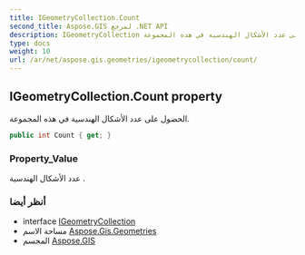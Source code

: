 ```yaml
---
title: IGeometryCollection.Count
second_title: Aspose.GIS لمرجع .NET API
description: IGeometryCollection ملكية. الحصول على عدد الأشكال الهندسية في هذه المجموعة.
type: docs
weight: 10
url: /ar/net/aspose.gis.geometries/igeometrycollection/count/
---
```

## IGeometryCollection.Count property

الحصول على عدد الأشكال الهندسية في هذه المجموعة.

```csharp
public int Count { get; }
```

### Property_Value

عدد الأشكال الهندسية .

### أنظر أيضا

* interface [IGeometryCollection](../)
* مساحة الاسم [Aspose.Gis.Geometries](../../igeometrycollection/)
* المجسم [Aspose.GIS](../../../)


